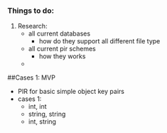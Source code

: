 ### Things to do:

1. Research:
    - all current databases
        - how do they support all different file type
    - all current pir schemes
        - how they works
    - 
    

##Cases 1: MVP

- PIR for basic simple object key pairs
- cases 1: 
    - int, int
    - string, string
    - int, string
    